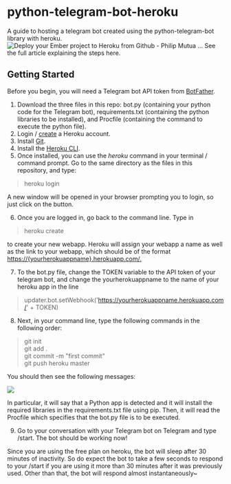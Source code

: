 
# python-telegram-bot-heroku
A guide to hosting a telegram bot created using the python-telegram-bot library with heroku.
![Deploy your Ember project to Heroku from Github - Philip Mutua ...](https://miro.medium.com/max/3600/1*fIjRtO5P8zc3pjs0E5hYkw.png)
See the full article explaining the steps here. 

## Getting Started
Before you begin, you will need a Telegram bot API token from [BotFather](https://t.me/botfather). 

1. Download the three files in this repo: bot.py (containing your python code for the Telegram bot), requirements.txt (containing the python libraries to be installed), and Procfile (containing the command to execute the python file).
2. Login / [create](https://signup.heroku.com/dc) a Heroku account.
3. Install [Git](https://git-scm.com/book/en/v2/Getting-Started-Installing-Git). 
4. Install the [Heroku CLI](https://devcenter.heroku.com/articles/getting-started-with-python#set-up). 
5.  Once installed, you can use the _heroku_ command in your terminal / command prompt. Go to the same directory as the files in this repository, and type:

> heroku login

A new window will be opened in your browser prompting you to login, so just click on the button.

6. Once you are logged in, go back to the command line. Type in
> heroku create

to create your new webapp. Heroku will assign your webapp a name as well as the link to your webapp, which should be of the format [https://{yourherokuappname}.herokuapp.com/.](https://yourherokuappname.herokuapp.com/.) 

7. To the bot.py file, change the TOKEN variable to the API token of your telegram bot, and change the yourherokuappname to the name of your heroku app in the line

> updater.bot.setWebhook('https://yourherokuappname.herokuapp.com/'  + TOKEN)

8. Next, in your command line, type the following commands in the following order:

> git init   
> git add .   
> git commit -m "first commit"   
> git push heroku master

You should then see the following messages:

![](https://cdn-images-1.medium.com/max/1000/1*y3JH7a7mY4oYFaAjDCA1Ow.png)

In particular, it will say that a Python app is detected and it will install the required libraries in the requirements.txt file using pip. Then, it will read the Procfile which specifies that the bot.py file is to be executed.

9. Go to your conversation with your Telegram bot on Telegram and type /start. The bot should be working now!

Since you are using the free plan on heroku, the bot will sleep after 30 minutes of inactivity. So do expect the bot to take a few seconds to respond to your /start if you are using it more than 30 minutes after it was previously used. Other than that, the bot will respond almost instantaneously~ 
